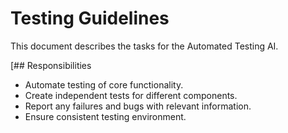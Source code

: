 # Testing Guidelines

This document describes the tasks for the Automated Testing AI. 

[## Responsibilities
- Automate testing of core functionality.
- Create independent tests for different components.
- Report any failures and bugs with relevant information.
- Ensure consistent testing environment.